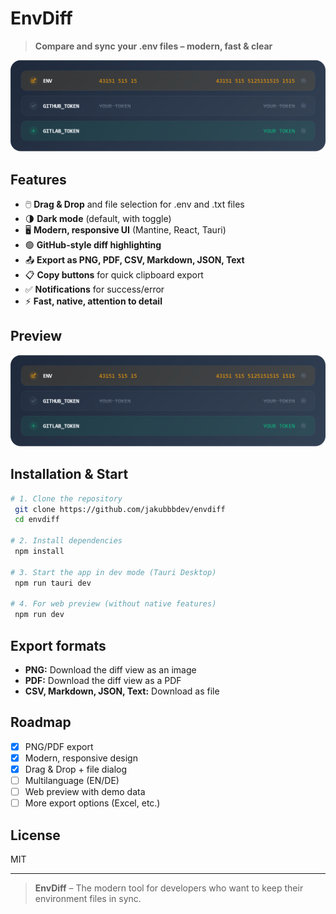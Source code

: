 # EnvDiff

> **Compare and sync your .env files – modern, fast & clear**

![Preview](docs/screenshot.png)

## Features

- 🖱️ **Drag & Drop** and file selection for .env and .txt files
- 🌗 **Dark mode** (default, with toggle)
- 🖥️ **Modern, responsive UI** (Mantine, React, Tauri)
- 🟢 **GitHub-style diff highlighting**
- 📤 **Export as PNG, PDF, CSV, Markdown, JSON, Text**
- 📋 **Copy buttons** for quick clipboard export
- ✅ **Notifications** for success/error
- ⚡ **Fast, native, attention to detail**

## Preview

![Screenshot](docs/screenshot.png)

## Installation & Start

```bash
# 1. Clone the repository
 git clone https://github.com/jakubbbdev/envdiff
 cd envdiff

# 2. Install dependencies
 npm install

# 3. Start the app in dev mode (Tauri Desktop)
 npm run tauri dev

# 4. For web preview (without native features)
 npm run dev
```

## Export formats
- **PNG:** Download the diff view as an image
- **PDF:** Download the diff view as a PDF
- **CSV, Markdown, JSON, Text:** Download as file

## Roadmap
- [x] PNG/PDF export
- [x] Modern, responsive design
- [x] Drag & Drop + file dialog
- [ ] Multilanguage (EN/DE)
- [ ] Web preview with demo data
- [ ] More export options (Excel, etc.)

## License
MIT

---

> **EnvDiff** – The modern tool for developers who want to keep their environment files in sync.
